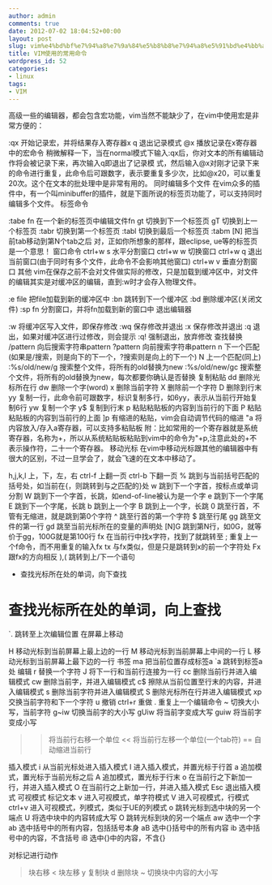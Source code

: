 ```yaml
---
author: admin
comments: true
date: 2012-07-02 18:04:52+00:00
layout: post
slug: vim%e4%bd%bf%e7%94%a8%e7%9a%84%e5%b8%b8%e7%94%a8%e5%91%bd%e4%bb%a4
title: VIM使用的常用命令
wordpress_id: 52
categories:
- linux
tags:
- VIM
---
```


高级一些的编辑器，都会包含宏功能，vim当然不能缺少了，在vim中使用宏是非常方便的：

:qx 开始记录宏，并将结果存入寄存器x
q 退出记录模式
@x 播放记录在x寄存器中的宏命令
稍微解释一下，当在normal模式下输入:qx后，你对文本的所有编辑动作将会被记录下来，再次输入q即退出了记录模
式，然后输入@x对刚才记录下来的命令进行重复，此命令后可跟数字，表示要重复多少次，比如@x20，可以重复20次。这个在文本的批处理中是非常有用的。
同时编辑多个文件
在vim众多的插件中，有一个叫minibuffer的插件，就是下面所说的标签页功能了，可以支持同时编辑多个文件。
标签命令

:tabe fn 在一个新的标签页中编辑文件fn
gt 切换到下一个标签页
gT 切换到上一个标签页
:tabr 切换到第一个标签页
:tabl 切换到最后一个标签页
:tabm [N] 把当前tab移动到第N个tab之后
对，正如你所想象的那样，跟eclipse, ue等的标签页是一个意思！
窗口命令
ctrl+w s 水平分割窗口
ctrl+w w 切换窗口
ctrl+w q 退出当前窗口(由于同时有多个文件，此命令不会影响其他窗口)
ctrl+w v 垂直分割窗口
其他
vim在保存之前不会对文件做实际的修改，只是加载到缓冲区中，对文件的编辑其实是对缓冲区的编辑，直到:w时才会存入物理文件。<!-- more -->

:e file 把file加载到新的缓冲区中
:bn 跳转到下一个缓冲区
:bd 删除缓冲区(关闭文件)
:sp fn 分割窗口，并将fn加载到新的窗口中
退出编辑器

:w 将缓冲区写入文件，即保存修改
:wq 保存修改并退出
:x 保存修改并退出
:q 退出，如果对缓冲区进行过修改，则会提示
:q! 强制退出，放弃修改
查找替换
/pattern 向后搜索字符串pattern
?pattern 向前搜索字符串pattern
n 下一个匹配(如果是/搜索，则是向下的下一个，?搜索则是向上的下一个)
N 上一个匹配(同上)
:%s/old/new/g 搜索整个文件，将所有的old替换为new
:%s/old/new/gc 搜索整个文件，将所有的old替换为new，每次都要你确认是否替换
复制粘贴
dd 删除光标所在行
dw 删除一个字(word)
x 删除当前字符
X 删除前一个字符
D 删除到行末
yy 复制一行，此命令前可跟数字，标识复制多行，如6yy，表示从当前行开始复制6行
yw 复制一个字
y$ 复制到行末
p 粘贴粘贴板的内容到当前行的下面
P 粘贴粘贴板的内容到当前行的上面
]p 有缩进的粘贴，vim会自动调节代码的缩进
"a 将内容放入/存入a寄存器，可以支持多粘贴板
附：比如常用的一个寄存器就是系统寄存器，名称为+，所以从系统粘贴板粘贴到vim中的命令为"+p,注意此处的+不表示操作符，二十一个寄存器。
移动光标
在vim中移动光标跟其他的编辑器中有很大的区别，不过一旦学会了，就会飞速的在文本中移动了。

h,j,k,l 上，下，左，右
ctrl-f 上翻一页
ctrl-b 下翻一页
% 跳到与当前括号匹配的括号处，如当前在{，则跳转到与之匹配的}处
w 跳到下一个字首，按标点或单词分割
W 跳到下一个字首，长跳，如end-of-line被认为是一个字
e 跳到下一个字尾
E 跳到下一个字尾，长跳
b 跳到上一个字
B 跳到上一个字，长跳
0 跳至行首，不管有无缩进，就是跳到第0个字符
^ 跳至行首的第一个字符
$ 跳至行尾
gg 跳至文件的第一行
gd 跳至当前光标所在的变量的声明处
[N]G 跳到第N行，如0G，就等价于gg，100G就是第100行
fx 在当前行中找x字符，找到了就跳转至
; 重复上一个f命令，而不用重复的输入fx
tx 与fx类似，但是只是跳转到x的前一个字符处
Fx 跟fx的方向相反
),( 跳转到上/下一个语句
* 查找光标所在处的单词，向下查找
# 查找光标所在处的单词，向上查找
`. 跳转至上次编辑位置
在屏幕上移动

H 移动光标到当前屏幕上最上边的一行
M 移动光标到当前屏幕上中间的一行
L 移动光标到当前屏幕上最下边的一行
书签
ma 把当前位置存成标签a
`a 跳转到标签a处
编辑
r 替换一个字符
J 将下一行和当前行连接为一行
cc 删除当前行并进入编辑模式
cw 删除当前字，并进入编辑模式
c$ 擦除从当前位置至行末的内容，并进入编辑模式
s 删除当前字符并进入编辑模式
S 删除光标所在行并进入编辑模式
xp 交换当前字符和下一个字符
u 撤销
ctrl+r 重做
. 重复上一个编辑命令
~ 切换大小写，当前字符
g~iw 切换当前字的大小写
gUiw 将当前字变成大写
guiw 将当前字变成小写
>> 将当前行右移一个单位
<< 将当前行左移一个单位(一个tab符)
== 自动缩进当前行

插入模式
i 从当前光标处进入插入模式
I 进入插入模式，并置光标于行首
a 追加模式，置光标于当前光标之后
A 追加模式，置光标于行末
o 在当前行之下新加一行，并进入插入模式
O 在当前行之上新加一行，并进入插入模式
Esc 退出插入模式
可视模式
标记文本
v 进入可视模式，单字符模式
V 进入可视模式，行模式
ctrl+v 进入可视模式，列模式，类似于UE的列模式
o 跳转光标到选中块的另一个端点
U 将选中块中的内容转成大写
O 跳转光标到块的另一个端点
aw 选中一个字
ab 选中括号中的所有内容，包括括号本身
aB 选中{}括号中的所有内容
ib 选中括号中的内容，不含括号
iB 选中{}中的内容，不含{}

对标记进行动作
> 块右移
< 块左移
y 复制块
d 删除块
~ 切换块中内容的大小写
